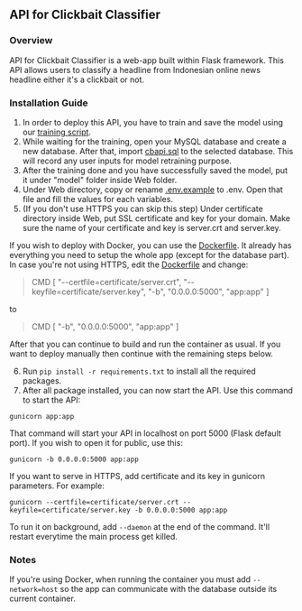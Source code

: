 ## API for Clickbait Classifier

### Overview

API for Clickbait Classifier is a web-app built within Flask framework. This API allows users to classify a headline from Indonesian online news headline either it's a clickbait or not.

### Installation Guide

1. In order to deploy this API, you have to train and save the model using our [training script](../Training%20Script.ipynb).
2. While waiting for the training, open your MySQL database and create a new database. After that, import [cbapi.sql](Database/cbapi.sql) to the selected database. This will record any user inputs for model retraining purpose.
3. After the training done and you have successfully saved the model, put it under "model" folder inside Web folder.
4. Under Web directory, copy or rename [.env.example](Web/.env.example) to .env. Open that file and fill the values for each variables.
5. (If you don't use HTTPS you can skip this step) Under certificate directory inside Web, put SSL certificate and key for your domain. Make sure the name of your certificate and key is server.crt and server.key.

If you wish to deploy with Docker, you can use the [Dockerfile](Web/Dockerfile). It already has everything you need to setup the whole app (except for the database part). In case you're not using HTTPS, edit the [Dockerfile](Web/Dockerfile) and change:
> CMD [ "--certfile=certificate/server.crt", "--keyfile=certificate/server.key", "-b", "0.0.0.0:5000", "app:app" ]

to

> CMD [ "-b", "0.0.0.0:5000", "app:app" ]

After that you can continue to build and run the container as usual. If you want to deploy manually then continue with the remaining steps below.

6. Run `pip install -r requirements.txt` to install all the required packages.
7. After all package installed, you can now start the API. Use this command to start the API:
```
gunicorn app:app
```

That command will start your API in localhost on port 5000 (Flask default port). If you wish to open it for public, use this:
```
gunicorn -b 0.0.0.0:5000 app:app
```

If you want to serve in HTTPS, add certificate and its key in gunicorn parameters. For example:
```
gunicorn --certfile=certificate/server.crt --keyfile=certificate/server.key -b 0.0.0.0:5000 app:app
``` 

To run it on background, add `--daemon` at the end of the command. It'll restart everytime the main process get killed.

### Notes

If you're using Docker, when running the container you must add `--network=host` so the app can communicate with the database outside its current container.
